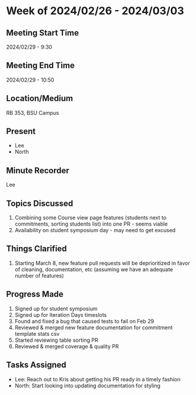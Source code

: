# Week of 2024/02/26 - 2024/03/03

## Meeting Start Time
2024/02/29 - 9:30

## Meeting End Time
2024/02/29 - 10:50

## Location/Medium
RB 353, BSU Campus

## Present
- Lee
- North

## Minute Recorder
Lee

## Topics Discussed
1. Combining some Course view page features (students next to commitments, sorting students list) into one PR - seems viable
2. Availability on student symposium day - may need to get excused

## Things Clarified
1. Starting March 8, new feature pull requests will be deprioritized in favor of cleaning, documentation, etc (assuming we have an adequate number of features)

## Progress Made
1. Signed up for student symposium
2. Signed up for Iteration Days timeslots
3. Found and fixed a bug that caused tests to fail on Feb 29
4. Reviewed & merged new feature documentation for commitment template stats csv
5. Started reviewing table sorting PR
6. Reviewed & merged coverage & quality PR

## Tasks Assigned
- Lee: Reach out to Kris about getting his PR ready in a timely fashion
- North: Start looking into updating documentation for styling
